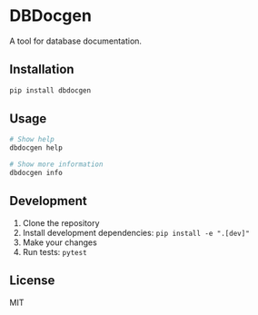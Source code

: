 # DBDocgen

A tool for database documentation.

## Installation

```bash
pip install dbdocgen
```

## Usage

```bash
# Show help
dbdocgen help

# Show more information
dbdocgen info
```

## Development

1. Clone the repository
2. Install development dependencies: `pip install -e ".[dev]"`
3. Make your changes
4. Run tests: `pytest`

## License

MIT 